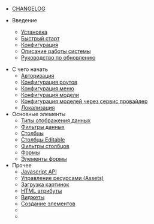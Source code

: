 - [CHANGELOG](changelog.md)

- Введение
    - [Установка](installation)
    - [Быстрый старт](fast_start)
    - [Конфигурация](configuration)
    - [Описание работы системы](global)
    - [Руководство по обновлению](update)
<!-- - [Версии пакета](releases) -->
- C чего начать
    - [Авторизация](authentication)
    - [Конфигурация роутов](routes_configuration)
    - [Конфигурация меню](menu_configuration)
    - [Конфигурация модели](model_configuration)
    - [Конфигурация моделей через сервис провайдер](model_configuration_section)
    - [Локализация](localization)
- Основные элементы
    - [Типы отображения данных](displays)
    - [Фильтры данных](filters)
    - [Столбцы](columns)
    - [Столбцы Editable](columns_editable)
    - [Фильтры столбцов](columnfilters)
    - [Формы](form)
    - [Элементы формы](form-element)
- Прочее
    - [Javascript API](javascript)
    - [Управление ресурсами (Assets)](assets)
    - [Загрузка картинок](image_upload)
    - [HTML атрибуты](html_attributes)
    - [Виджеты](widgets)
    - [Создание элементов](extend)
    - &nbsp;
    - &nbsp;
